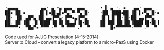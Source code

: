 <pre>
·▄▄▄▄         ▄▄· ▄ •▄ ▄▄▄ .▄▄▄      • ▌ ▄ ·. ▪   ▄▄· ▄▄▄         ▄▄▄· ▄▄▄·  ▄▄▄· .▄▄ · 
██▪ ██ ▪     ▐█ ▌▪█▌▄▌▪▀▄.▀·▀▄ █·    ·██ ▐███▪██ ▐█ ▌▪▀▄ █·▪     ▐█ ▄█▐█ ▀█ ▐█ ▀█ ▐█ ▀. 
▐█· ▐█▌ ▄█▀▄ ██ ▄▄▐▀▀▄·▐▀▀▪▄▐▀▀▄     ▐█ ▌▐▌▐█·▐█·██ ▄▄▐▀▀▄  ▄█▀▄  ██▀·▄█▀▀█ ▄█▀▀█ ▄▀▀▀█▄
██. ██ ▐█▌.▐▌▐███▌▐█.█▌▐█▄▄▌▐█•█▌    ██ ██▌▐█▌▐█▌▐███▌▐█•█▌▐█▌.▐▌▐█▪·•▐█ ▪▐▌▐█ ▪▐▌▐█▄▪▐█
▀▀▀▀▀•  ▀█▄▀▪·▀▀▀ ·▀  ▀ ▀▀▀ .▀  ▀    ▀▀  █▪▀▀▀▀▀▀·▀▀▀ .▀  ▀ ▀█▄▀▪.▀    ▀  ▀  ▀  ▀  ▀▀▀▀ 
</pre>

Code used for AJUG Presentation (4-15-2014):  
Server to Cloud – convert a legacy platform to a micro-PaaS using Docker 
